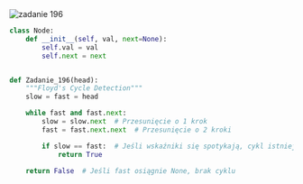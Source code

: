 <picture>
  <source srcset="../../srt/zbior_zadan/196.png" media="(prefers-color-scheme: light)">
  <source srcset="../../srt/zbior_zadan/black_196.png" media="(prefers-color-scheme: dark)">
  <img src="../../srt/zbior_zadan/black_196.png" alt="zadanie 196">
</picture>

```python
class Node:
    def __init__(self, val, next=None):
        self.val = val
        self.next = next


def Zadanie_196(head):
    """Floyd's Cycle Detection"""
    slow = fast = head

    while fast and fast.next:
        slow = slow.next  # Przesunięcie o 1 krok
        fast = fast.next.next  # Przesunięcie o 2 kroki

        if slow == fast:  # Jeśli wskaźniki się spotykają, cykl istnieje
            return True

    return False  # Jeśli fast osiągnie None, brak cyklu
```

